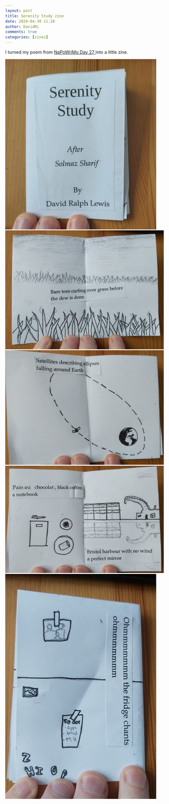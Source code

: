 ```yaml
---
layout: post
title: Serenity Study zine
date: 2020-04-30 11:28
author: DavidRL
comments: true
categories: [zines]
---
```


I turned my poem from <a href="https://davidralphlewis.co.uk/napowrimo-2020-day-27-serenity-study/">NaPoWriMo Day 27 </a>into a little zine.

![image](/assets/images/articles/sszine1.jpg) ![image](/assets/images/articles/sszine2.jpg) ![image](/assets/images/articles/sszine3.jpg) ![image](/assets/images/articles/sszine4.jpg) ![image](/assets/images/articles/sszine5.jpg)
